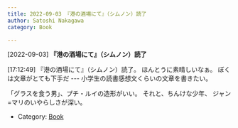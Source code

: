 ```yaml
---
title: 2022-09-03 『港の酒場にて』（シムノン）読了
author: Satoshi Nakagawa
category: Book

---
```


[2022-09-03] **『港の酒場にて』（シムノン）読了** 

 [17:12:49] 『港の酒場にて』（シムノン）読了。
ほんとうに素晴しいなぁ。
ぼくは文章がとても下手だ ---
小学生の読書感想文くらいの文章を書きたい。

 「グラスを食う男」、プチ・ルイの造形がいい。
それと、ちんけな少年、
ジャン=マリのいやらしさが深い。

- Category: [Book](https://merapano.github.io/categories.html#Book)


